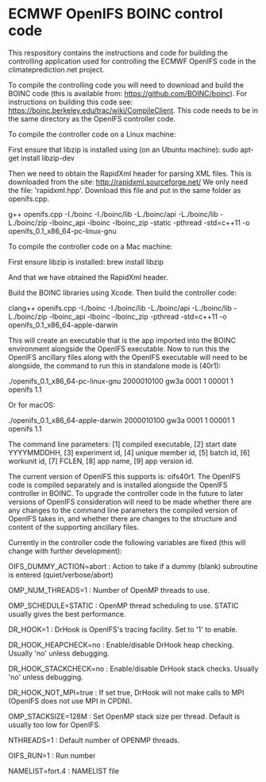 # ECMWF OpenIFS BOINC control code

This respository contains the instructions and code for building the controlling application used for controlling the ECMWF OpenIFS code in the climateprediction.net project.

To compile the controlling code you will need to download and build the BOINC code (this is available from: https://github.com/BOINC/boinc). For instructions on building this code see: https://boinc.berkeley.edu/trac/wiki/CompileClient. This code needs to be in the same directory as the OpenIFS controller code.

To compile the controller code on a Linux machine:

First ensure that libzip is installed using (on an Ubuntu machine): sudo apt-get install libzip-dev

Then we need to obtain the RapidXml header for parsing XML files. This is downloaded from the site: http://rapidxml.sourceforge.net/
We only need the file: 'rapidxml.hpp'. Download this file and put in the same folder as openifs.cpp.

g++ openifs.cpp -I./boinc -I./boinc/lib -L./boinc/api -L./boinc/lib -L./boinc/zip -lboinc_api -lboinc -lboinc_zip -static -pthread -std=c++11 -o openifs_0.1_x86_64-pc-linux-gnu

To compile the controller code on a Mac machine:

First ensure libzip is installed: brew install libzip

And that we have obtained the RapidXml header.

Build the BOINC libraries using Xcode. Then build the controller code:

clang++ openifs.cpp -I./boinc -I./boinc/lib -L./boinc/api -L./boinc/lib -L./boinc/zip -lboinc_api -lboinc -lboinc_zip -pthread -std=c++11 -o openifs_0.1_x86_64-apple-darwin

This will create an executable that is the app imported into the BOINC environment alongside the OpenIFS executable. Now to run this the OpenIFS ancillary files along with the OpenIFS executable will need to be alongside, the command to run this in standalone mode is (40r1):

./openifs_0.1_x86_64-pc-linux-gnu 2000010100 gw3a 0001 1 00001 1 openifs 1.1

Or for macOS:

./openifs_0.1_x86_64-apple-darwin 2000010100 gw3a 0001 1 00001 1 openifs 1.1

The command line parameters: [1] compiled executable, [2] start date YYYYMMDDHH, [3] experiment id, [4] unique member id, [5] batch id, [6] workunit id, [7] FCLEN, [8] app name, [9]  app version id.

The current version of OpenIFS this supports is: oifs40r1. The OpenIFS code is compiled separately and is installed alongside the OpenIFS controller in BOINC. To upgrade the controller code in the future to later versions of OpenIFS consideration will need to be made whether there are any changes to the command line parameters the compiled version of OpenIFS takes in, and whether there are changes to the structure and content of the supporting ancillary files.

Currently in the controller code the following variables are fixed (this will change with further development):

OIFS_DUMMY_ACTION=abort    : Action to take if a dummy (blank) subroutine is entered (quiet/verbose/abort)

OMP_NUM_THREADS=1          : Number of OpenMP threads to use.

OMP_SCHEDULE=STATIC        : OpenMP thread scheduling to use. STATIC usually gives the best performance.

DR_HOOK=1                  : DrHook is OpenIFS's tracing facility. Set to '1' to enable.

DR_HOOK_HEAPCHECK=no       : Enable/disable DrHook heap checking. Usually 'no' unless debugging.

DR_HOOK_STACKCHECK=no      : Enable/disable DrHook stack checks. Usually 'no' unless debugging.

DR_HOOK_NOT_MPI=true       : If set true, DrHook will not make calls to MPI (OpenIFS does not use MPI in CPDN).

OMP_STACKSIZE=128M         : Set OpenMP stack size per thread. Default is usually too low for OpenIFS.

NTHREADS=1                 : Default number of OPENMP threads.

OIFS_RUN=1                 : Run number

NAMELIST=fort.4            : NAMELIST file

